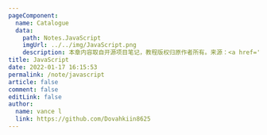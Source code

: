 ```yaml
---
pageComponent:
  name: Catalogue
  data:
    path: Notes.JavaScript
    imgUrl: ../../img/JavaScript.png
    description: 本章内容取自开源项目笔记，教程版权归原作者所有。来源：<a href='https://github.com/xugaoyi/vuepress-theme-vdoing' target='_blank'>vuepress-theme-vdoing</a>
title: JavaScript
date: 2022-01-17 16:15:53
permalink: /note/javascript
article: false
comment: false
editLink: false
author:
  name: vance l
  link: https://github.com/Dovahkiin8625
---
```

